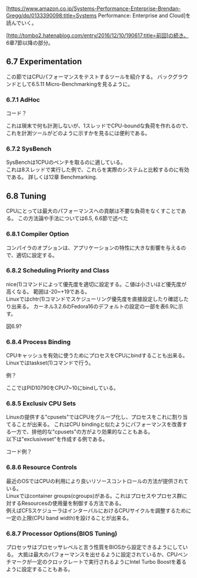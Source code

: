 [https://www.amazon.co.jp/Systems-Performance-Enterprise-Brendan-Gregg/dp/0133390098:title=Systems Performance: Enterprise and Cloud]を読んでいく。

[http://tombo2.hatenablog.com/entry/2016/12/10/190617:title=前回]の続き。  
6章7節以降の部分。

## 6.7 Experimentation

この節ではCPUパフォーマンスをテストするツールを紹介する。
バックグラウンドとして6.5.11 Micro-Benchmarkingを見るように。

### 6.7.1 AdHoc

コード？

これは瑣末で何も計測しないが、1スレッドでCPU-boundな負荷を作れるので、これを計測ツールがどのように示すかを見るには便利である。

### 6.7.2 SysBench

SysBenchは1CPUのベンチを取るのに適している。  
これは8スレッドで実行した例で、これらを実際のシステムと比較するのに有効である。
詳しくは12章 Benchmarking.

## 6.8 Tuning

CPUにとっては最大のパフォーマンスへの貢献は不要な負荷をなくすことである。
この方法論や手法については6.5, 6.6節で述べた

### 6.8.1 Compiler Option

コンパイラのオプションは、アプリケーションの特性に大きな影響を与えるので、適切に設定する。

### 6.8.2 Scheduling Priority and Class

nice(1)コマンドによって優先度を適切に設定する。こ値は小さいほど優先度が高くなる。
範囲は-20~+19である。  
Linuxではchtr(1)コマンドでスケジューリング優先度を直接設定したり確認したり出来る。
カーネル3.2.6のFedora16のデフォルトの設定の一部を表6.9に示す。

図6.9?

### 6.8.4 Process Binding

CPUキャッシュを有効に使うためにプロセスをCPUにbindすることも出来る。
Linuxではtaskset(1)コマンドで行う。

例？

ここではPID10790をCPU7~10にbindしている。

### 6.8.5 Exclusiv CPU Sets

Linuxの提供する"cpusets"ではCPUをグループ化し、プロセスをこれに割り当てることが出来る。
これはCPU bindingと似たようにパフォーマンスを改善する一方で、排他的な"cpusets"の方がより効果的なこともある。  
以下は"exclusiveset"を作成する例である。

コード例？

### 6.8.6 Resource Controls

最近のOSではCPUの利用により良いリソースコントロールの方法が提供されている。  
Linuxではcontainer groups(cgroups)がある。これはプロセスやプロセス群に対するResourcesの使用量を制御する方法である。  
例えばCFSスケジューラはインターバルにおけるCPUサイクルを調整するために一定の上限(CPU band width)を設けることが出来る。


### 6.8.7 Processor Options(BIOS Tuning)

プロセッサはプロセッサレベルと言う性質をBIOSから設定できるようにしている。
大抵は最大のパフォーマンスを出せるように設定されているか、CPUベンチマークが一定のクロックレートで実行されるようにIntel Turbo Boostを着るように設定することもある。
